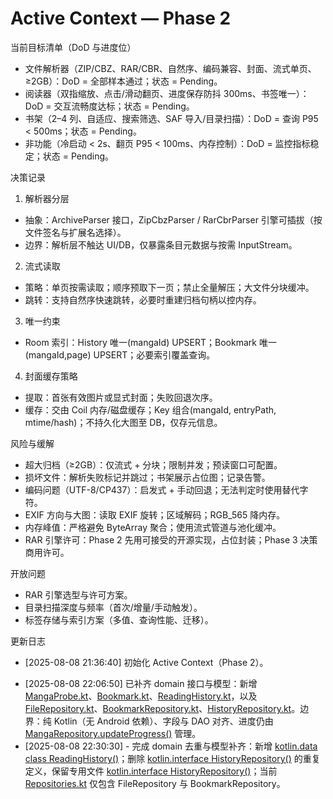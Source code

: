 # Active Context — Phase 2

当前目标清单（DoD 与进度位）

- 文件解析器（ZIP/CBZ、RAR/CBR、自然序、编码兼容、封面、流式单页、≥2GB）：DoD = 全部样本通过；状态 = Pending。
- 阅读器（双指缩放、点击/滑动翻页、进度保存防抖 300ms、书签唯一）：DoD = 交互流畅度达标；状态 = Pending。
- 书架（2–4 列、自适应、搜索筛选、SAF 导入/目录扫描）：DoD = 查询 P95 < 500ms；状态 = Pending。
- 非功能（冷启动 < 2s、翻页 P95 < 100ms、内存控制）：DoD = 监控指标稳定；状态 = Pending。

决策记录

1) 解析器分层
- 抽象：ArchiveParser 接口，ZipCbzParser / RarCbrParser 引擎可插拔（按文件签名与扩展名选择）。
- 边界：解析层不触达 UI/DB，仅暴露条目元数据与按需 InputStream。

2) 流式读取
- 策略：单页按需读取；顺序预取下一页；禁止全量解压；大文件分块缓冲。
- 跳转：支持自然序快速跳转，必要时重建归档句柄以控内存。

3) 唯一约束
- Room 索引：History 唯一(mangaId) UPSERT；Bookmark 唯一(mangaId,page) UPSERT；必要索引覆盖查询。

4) 封面缓存策略
- 提取：首张有效图片或显式封面；失败回退次序。
- 缓存：交由 Coil 内存/磁盘缓存；Key 组合(mangaId, entryPath, mtime/hash)；不持久化大图至 DB，仅存元信息。

风险与缓解

- 超大归档（≥2GB）：仅流式 + 分块；限制并发；预读窗口可配置。
- 损坏文件：解析失败标记并跳过；书架展示占位图；记录告警。
- 编码问题（UTF-8/CP437）：启发式 + 手动回退；无法判定时使用替代字符。
- EXIF 方向与大图：读取 EXIF 旋转；区域解码；RGB_565 降内存。
- 内存峰值：严格避免 ByteArray 聚合；使用流式管道与池化缓冲。
- RAR 引擎许可：Phase 2 先用可接受的开源实现，占位封装；Phase 3 决策商用许可。

开放问题

- RAR 引擎选型与许可方案。
- 目录扫描深度与频率（首次/增量/手动触发）。
- 标签存储与索引方案（多值、查询性能、迁移）。

更新日志

- [2025-08-08 21:36:40] 初始化 Active Context（Phase 2）。
* [2025-08-08 22:06:50] 已补齐 domain 接口与模型：新增 [MangaProbe.kt](app/src/main/java/com/easycomic/domain/model/MangaProbe.kt)、[Bookmark.kt](app/src/main/java/com/easycomic/domain/model/Bookmark.kt)、[ReadingHistory.kt](app/src/main/java/com/easycomic/domain/model/ReadingHistory.kt)，以及 [FileRepository.kt](app/src/main/java/com/easycomic/domain/repository/FileRepository.kt)、[BookmarkRepository.kt](app/src/main/java/com/easycomic/domain/repository/BookmarkRepository.kt)、[HistoryRepository.kt](app/src/main/java/com/easycomic/domain/repository/HistoryRepository.kt)。边界：纯 Kotlin（无 Android 依赖）、字段与 DAO 对齐、进度仍由 [MangaRepository.updateProgress()](app/src/main/java/com/easycomic/domain/repository/MangaRepository.kt:12) 管理。
* [2025-08-08 22:30:30] - 完成 domain 去重与模型补齐：新增 [kotlin.data class ReadingHistory()](app/src/main/java/com/easycomic/domain/model/ReadingHistory.kt:11)；删除 [kotlin.interface HistoryRepository()](app/src/main/java/com/easycomic/domain/repository/Repositories.kt:51) 的重复定义，保留专用文件 [kotlin.interface HistoryRepository()](app/src/main/java/com/easycomic/domain/repository/HistoryRepository.kt:14)；当前 [Repositories.kt](app/src/main/java/com/easycomic/domain/repository/Repositories.kt) 仅包含 FileRepository 与 BookmarkRepository。